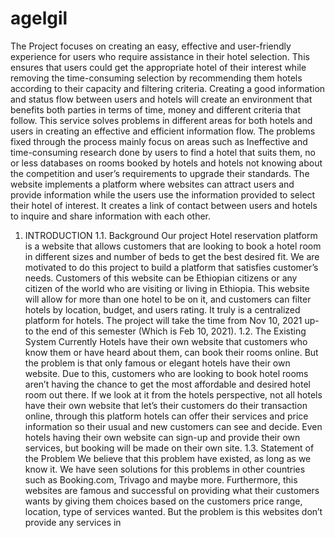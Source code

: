 # agelgil
The Project focuses on creating an easy, effective and user-friendly experience for users who require assistance in their hotel selection. This ensures that users could get the appropriate hotel of their interest while removing the time-consuming selection by recommending them hotels according to their capacity and filtering criteria. Creating a good information and status flow between users and hotels will create an environment that benefits both parties in terms of time, money and different criteria that follow. This service solves problems in different areas for both hotels and users in creating an effective and efficient information flow. The problems fixed through the process mainly focus on areas such as Ineffective and time-consuming research done by users to find a hotel that suits them, no or less databases on rooms booked by hotels and hotels not knowing about the competition and user’s requirements to upgrade their standards. The website implements a platform where websites can attract users and provide information while the users use the information provided to select their hotel of interest. It creates a link of contact between users and hotels to inquire and share information with each other.

1. INTRODUCTION 
1.1. Background Our project Hotel reservation platform is a website that allows customers that are looking to book a hotel room in different sizes and number of beds to get the best desired fit. We are motivated to do this project to build a platform that satisfies customer’s needs. Customers of this website can be Ethiopian citizens or any citizen of the world who are visiting or living in Ethiopia. This website will allow for more than one hotel to be on it, and customers can filter hotels by location, budget, and users rating. It truly is a centralized platform for hotels. The project will take the time from Nov 10, 2021 up-to the end of this semester (Which is Feb 10, 2021). 
1.2. The Existing System
Currently Hotels have their own website that customers who know them or have heard about them, can book their rooms online. But the problem is that only famous or elegant hotels have their own website. Due to this, customers who are looking to book hotel rooms aren’t having the chance to get the most affordable and desired hotel room out there. If we look at it from the hotels perspective, not all hotels have their own website that let’s their customers do their transaction online, through this platform hotels can offer their services and price information so their usual and new customers can see and decide. Even hotels having their own website can sign-up and provide their own services, but booking will be made on their own site. 1.3. Statement of the Problem We believe that this problem have existed, as long as we know it. We have seen solutions for this problems in other countries such as Booking.com, Trivago and maybe more. Furthermore, this websites are famous and successful on providing what their customers wants by giving them choices based on the customers price range, location, type of services wanted. But the problem is this websites don’t provide any services in
